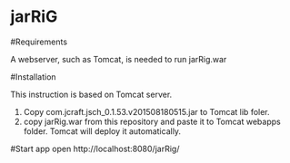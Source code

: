 # jarRiG

#Requirements

A webserver, such as Tomcat, is needed to run jarRig.war

#Installation

This instruction is based on Tomcat server.

1. Copy com.jcraft.jsch_0.1.53.v201508180515.jar to Tomcat lib foler.
2. copy jarRig.war from this repository and paste it to Tomcat webapps folder. Tomcat will deploy it automatically.

#Start app
open http://localhost:8080/jarRig/


